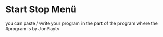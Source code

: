 # Start Stop Menü
you can paste / write your program in the part of the program where the #program is
by JonPlaytv
